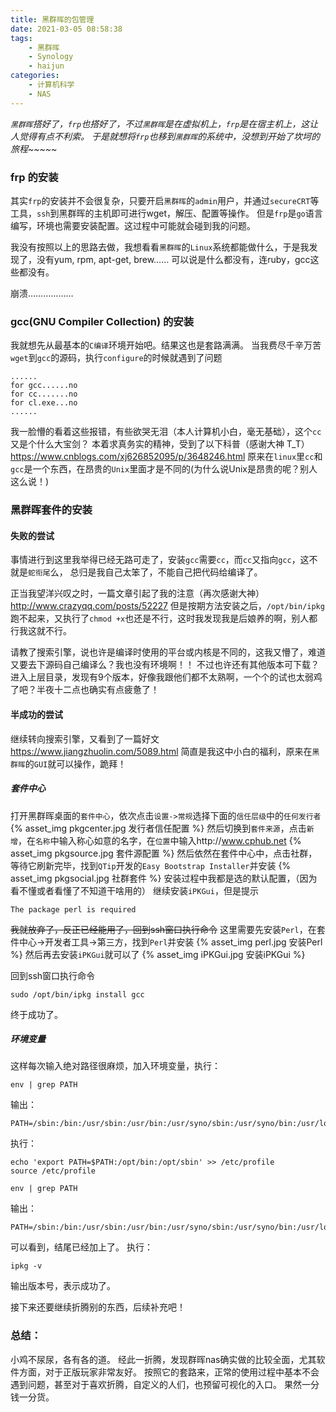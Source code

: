 ```yaml
---
title: 黑群晖的包管理
date: 2021-03-05 08:58:38
tags:
    - 黑群晖
    - Synology
    - haijun
categories:
    - 计算机科学
    - NAS
---
```


*`黑群晖`搭好了，`frp`也搭好了，不过`黑群晖`是在虚拟机上，`frp`是在宿主机上，这让人觉得有点不利索。*
*于是就想将`frp`也移到`黑群晖`的系统中，没想到开始了坎坷的旅程~~~~~*
<!--more-->
### frp 的安装
其实`frp`的安装并不会很复杂，只要开启`黑群晖`的`admin`用户，并通过`secureCRT`等工具，`ssh`到黑群晖的主机即可进行wget，解压、配置等操作。
但是`frp`是`go`语言编写，环境也需要安装配置。这过程中可能就会碰到我的问题。

我没有按照以上的思路去做，我想看看`黑群晖`的`Linux`系统都能做什么，于是我发现了，没有yum, rpm, apt-get, brew……
可以说是什么都没有，连ruby，gcc这些都没有。

崩溃………………

### gcc(GNU Compiler Collection) 的安装
我就想先从最基本的`C编译`环境开始吧。结果这也是套路满满。
当我费尽千辛万苦`wget`到`gcc`的源码，执行`configure`的时候就遇到了问题

    ......
    for gcc......no
    for cc.......no
    for cl.exe...no
    ......

我一脸懵的看着这些报错，有些欲哭无泪（本人计算机小白，毫无基础），这个`cc`又是个什么大宝剑？
本着求真务实的精神，受到了以下科普（感谢大神 T_T）
https://www.cnblogs.com/xj626852095/p/3648246.html
原来在`linux`里`cc`和`gcc`是一个东西，在昂贵的`Unix`里面才是不同的(为什么说Unix是昂贵的呢？别人这么说！)

### 黑群晖套件的安装
#### 失败的尝试
事情进行到这里我举得已经无路可走了，安装`gcc`需要`cc`，而`cc`又指向`gcc`，这不就是`蛇衔尾`么，
总归是我自己太笨了，不能自己把代码给编译了。

正当我望洋兴叹之时，一篇文章引起了我的注意（再次感谢大神）
http://www.crazyqq.com/posts/52227
但是按期方法安装之后，`/opt/bin/ipkg` 跑不起来，又执行了`chmod +x`也还是不行，这时我发现我是后娘养的啊，别人都行我这就不行。

请教了搜索引擎，说也许是编译时使用的平台或内核是不同的，这我又懵了，难道又要去下源码自己编译么？我也没有环境啊！！
不过也许还有其他版本可下载？进入上层目录，发现有9个版本，好像我跟他们都不太熟啊，一个个的试也太弱鸡了吧？半夜十二点也确实有点疲惫了！

#### 半成功的尝试
继续转向搜索引擎，又看到了一篇好文
https://www.jiangzhuolin.com/5089.html
简直是我这中小白的福利，原来在`黑群晖`的`GUI`就可以操作，跪拜！

##### 套件中心
打开黑群晖桌面的`套件中心`，依次点击`设置->常规`选择下面的`信任层级`中的`任何发行者`
{% asset_img pkgcenter.jpg 发行者信任配置 %}
然后切换到`套件来源`，点击`新增`，在`名称`中输入称心如意的名字，在`位置`中输入http://www.cphub.net
{% asset_img pkgsource.jpg 套件源配置 %}
然后依然在套件中心中，点击社群，等待它刷新完毕，找到`QTip`开发的`Easy Bootstrap Installer`并安装
{% asset_img pkgsocial.jpg 社群套件 %}
安装过程中我都是选的默认配置，（因为看不懂或者看懂了不知道干啥用的）
继续安装`iPKGui`，但是提示

    The package perl is required

~~我就放弃了，反正已经能用了，回到ssh窗口执行命令~~
这里需要先安装`Perl`，在套件中心->开发者工具->第三方，找到`Perl`并安装
{% asset_img perl.jpg 安装Perl %}
然后再去安装`iPKGui`就可以了
{% asset_img iPKGui.jpg 安装iPKGui %}

回到ssh窗口执行命令

    sudo /opt/bin/ipkg install gcc

终于成功了。

##### 环境变量
这样每次输入绝对路径很麻烦，加入环境变量，执行：

    env | grep PATH

输出：

    PATH=/sbin:/bin:/usr/sbin:/usr/bin:/usr/syno/sbin:/usr/syno/bin:/usr/local/sbin:/usr/local/bin

执行：

    echo 'export PATH=$PATH:/opt/bin:/opt/sbin' >> /etc/profile
    source /etc/profile

    env | grep PATH

输出：

    PATH=/sbin:/bin:/usr/sbin:/usr/bin:/usr/syno/sbin:/usr/syno/bin:/usr/local/sbin:/usr/local/bin:/opt/bin:/opt/sbin

可以看到，结尾已经加上了。
执行：

    ipkg -v

输出版本号，表示成功了。

接下来还要继续折腾别的东西，后续补充吧！

### 总结：
小鸡不尿尿，各有各的道。
经此一折腾，发现群晖nas确实做的比较全面，尤其软件方面，对于正版玩家非常友好。
按照它的套路来，正常的使用过程中基本不会遇到问题，甚至对于喜欢折腾，自定义的人们，也预留可视化的入口。
果然一分钱一分货。